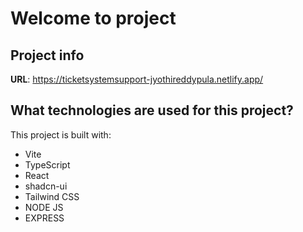 # Welcome to  project

## Project info

**URL**: https://ticketsystemsupport-jyothireddypula.netlify.app/



## What technologies are used for this project?

This project is built with:

- Vite
- TypeScript
- React
- shadcn-ui
- Tailwind CSS
- NODE JS
- EXPRESS



